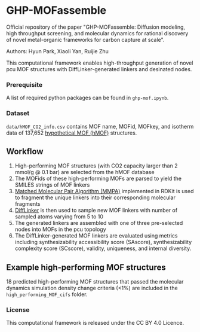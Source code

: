 # GHP-MOFassemble

Official repository of the paper "GHP-MOFassemble: Diffusion modeling, high throughput screening, and molecular dynamics for rational discovery of novel metal-organic frameworks for carbon capture at scale".

Authors: Hyun Park, Xiaoli Yan, Ruijie Zhu

This computational framework enables high-throughput generation of novel pcu MOF structures with DiffLinker-generated linkers and desinated nodes.

### Prerequisite

A list of required python packages can be found in `ghp-mof.ipynb`.

### Dataset
`data/hMOF_CO2_info.csv` contains MOF name, MOFid, MOFkey, and isotherm data of 137,652 [hypothetical MOF (hMOF)](https://mof.tech.northwestern.edu/databases) structures.

## Workflow
1. High-performing MOF structures (with CO2 capacity larger than 2 mmol/g @ 0.1 bar) are selected from the hMOF database
2. The MOFids of these high-performing MOFs are parsed to yield the SMILES strings of MOF linkers
3. [Matched Molecular Pair Algorithm (MMPA)](https://www.rdkit.org/docs/source/rdkit.Chem.rdMMPA.html) implemented in RDKit is used to fragment the unique linkers into their corresponding molecular fragments
4. [DiffLinker](https://github.com/igashov/DiffLinker) is then used to sample new MOF linkers with number of sampled atoms varying from 5 to 10
5. The generated linkers are assembled with one of three pre-selected nodes into MOFs in the pcu topology
6. The DiffLinker-generated MOF linkers are evaluated using metrics including synthesizability accessibility score (SAscore), synthesizability complexity score (SCscore), validity, uniqueness, and internal diversity.

## Example high-performing MOF structures
18 predicted high-performing MOF structures that passed the molecular dynamics simulation density change criteria (<1%) are included in the `high_performing_MOF_cifs` folder.

### License
This computational framework is released under the CC BY 4.0 Licence.
